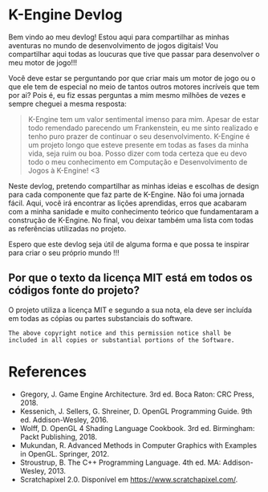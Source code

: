 # K-Engine Devlog

Bem vindo ao meu devlog! Estou aqui para compartilhar as minhas aventuras no mundo de desenvolvimento de jogos digitais! Vou compartilhar aqui todas as loucuras que tive que passar para desenvolver o meu motor de jogo!!!

Você deve estar se perguntando por que criar mais um motor de jogo ou o que ele tem de especial no meio de tantos outros motores incríveis que tem por ai? Pois é, eu fiz essas perguntas a mim mesmo milhões de vezes e sempre cheguei a mesma resposta:

> K-Engine tem um valor sentimental imenso para mim. Apesar de estar todo remendado parecendo um Frankenstein, eu me sinto realizado e tenho puro prazer de continuar o seu desenvolvimento. K-Engine é um projeto longo que esteve presente em todas as fases da minha vida, seja ruim ou boa. Posso dizer com toda certeza que eu devo todo o meu conhecimento em Computação e Desenvolvimento de Jogos à K-Engine! <3

Neste devlog, pretendo compartilhar as minhas ideias e escolhas de design para cada componente que faz parte de K-Engine. Não foi uma jornada fácil. Aqui, você irá encontrar as lições aprendidas, erros que acabaram com a minha sanidade e muito conhecimento teórico que fundamentaram a construção de K-Engine. No final, vou deixar também uma lista com todas as referências utilizadas no projeto.

Espero que este devlog seja útil de alguma forma e que possa te inspirar para criar o seu próprio mundo !!!


## Por que o texto da licença MIT está em todos os códigos fonte do projeto?

O projeto utiliza a licença MIT e segundo a sua nota, ela deve ser incluída em todas as cópias ou partes substanciais do software.

```
The above copyright notice and this permission notice shall be included in all copies or substantial portions of the Software.
```


# References

- Gregory, J. Game Engine Architecture. 3rd ed. Boca Raton: CRC Press, 2018.
- Kessenich, J. Sellers, G. Shreiner, D. OpenGL Programming Guide. 9th ed. Addison-Wesley, 2016.
- Wolff, D. OpenGL 4 Shading Language Cookbook. 3rd ed. Birmingham: Packt Publishing, 2018.
- Mukundan, R. Advanced Methods in Computer Graphics with Examples in OpenGL. Springer, 2012.
- Stroustrup, B. The C++ Programming Language. 4th ed. MA: Addison-Wesley, 2013.
- Scratchapixel 2.0. Disponível em https://www.scratchapixel.com/.

